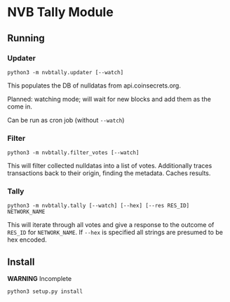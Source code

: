 # NVB Tally Module

## Running

### Updater

```
python3 -m nvbtally.updater [--watch]
```

This populates the DB of nulldatas from api.coinsecrets.org.

Planned: watching mode; will wait for new blocks and add them as the come in.

Can be run as cron job (without `--watch`)

### Filter

```
python3 -m nvbtally.filter_votes [--watch]
```

This will filter collected nulldatas into a list of votes.
Additionally traces transactions back to their origin, finding the metadata.
Caches results.

### Tally

```
python3 -m nvbtally.tally [--watch] [--hex] [--res RES_ID] NETWORK_NAME
```

This will iterate through all votes and give a response to the outcome of `RES_ID` for `NETWORK_NAME`. 
If `--hex` is specified all strings are presumed to be hex encoded.

## Install

**WARNING** Incomplete

```
python3 setup.py install
```